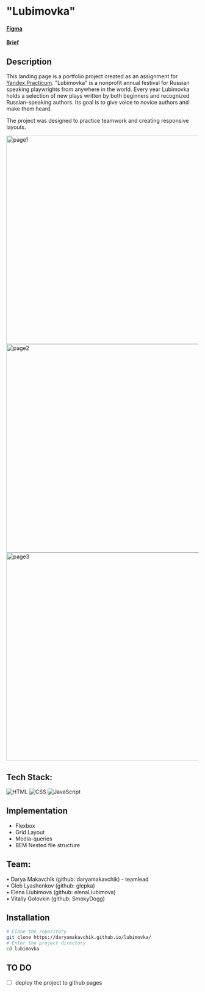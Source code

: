 # "Lubimovka" # 

#### [Figma](https://www.figma.com/file/sPmrkcsXbuuHC24zIRktfJ/lubimovka-(pr.page)?type=design&node-id=0-1&mode=design)
#### [Brief](https://www.notion.so/pr-page-e5b5de2020da43f6a708b5e01f650bd8)

## Description
This landing page is a portfolio project created as an assignment for [Yandex.Practicum](https://practicum.yandex.com/web/ "Web Development Program"). 
"Lubimovka" is a nonprofit annual festival for Russian speaking playwrights from anywhere in the world. Every year Lubimovka holds a selection of new plays written by both beginners and recognized Russian-speaking authors. Its goal is to give voice to novice authors and make them heard.

The project was designed to practice teamwork and creating responsive layouts.

<img width="546" alt="page1" src="https://github.com/daryamakavchik/lubimovka/assets/90967822/c5c73075-6d89-4040-aea8-eefdd7b0a520">
<img width="546" alt="page2" src="https://github.com/daryamakavchik/lubimovka/assets/90967822/52d63853-8c64-41af-b573-984df75c7ae1">
<img width="546" alt="page3" src="https://github.com/daryamakavchik/lubimovka/assets/90967822/b065ac24-5ab8-4b2b-89df-5a0e17637da0">

## Tech Stack:
![HTML](https://img.shields.io/badge/html5-%23E34F26.svg?style=for-the-badge&logo=html5&logoColor=white)
![CSS](https://img.shields.io/badge/css3-%231572B6.svg?style=for-the-badge&logo=css3&logoColor=white)
![JavaScript](https://img.shields.io/badge/JavaScript-F7DF1E?style=for-the-badge&logo=javascript&logoColor=black)

## Implementation

- Flexbox
- Grid Layout
- Media-queries
- BEM Nested file structure

## Team: 

• Darya Makavchik (github: daryamakavchik) - teamlead
</br>
• Gleb Lyashenkov (github: glepka)
</br>
• Elena Liubimova (github: elenaLiubimova)
</br>
• Vitaliy Golovkin (github: SmokyDogg)

## Installation

```bash
# Clone the repository
git clone https://daryamakavchik.github.io/lubimovka/
# Enter the project directory
cd lubimovka
```

## TO DO
- [ ] deploy the project to github pages

